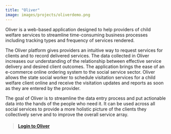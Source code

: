 ```yaml
---
title: "Oliver"
image: images/projects/oliverdemo.png
---
```


Oliver is a web-based application designed to help providers of child welfare services to streamline time-consuming business processes including tracking types and frequency of services rendered.

The Oliver platform gives providers an intuitive way to request services for clients and to record delivered services. The data collected in Oliver increases our understanding of the relationship between effective service delivery and desired client outcomes. The application brings the ease of an e-commerce online ordering system to the social service sector. Oliver allows the state social worker to schedule visitation services for a child welfare client online and receive the visitation updates and reports as soon as they are entered by the provider.

The goal of Oliver is to streamline the data entry process and put actionable data into the hands of the people who need it. It can be used across all social services to provide a more holistic picture of the clients they collectively serve and to improve the overall service array.

> #### [Login to Oliver](https://www.oliverservices.org)
